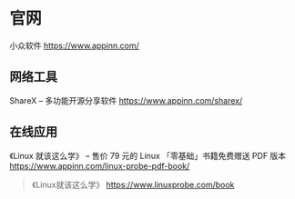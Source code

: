 
# 官网

小众软件 https://www.appinn.com/

## 网络工具

ShareX – 多功能开源分享软件 https://www.appinn.com/sharex/

## 在线应用

《Linux 就该这么学》 – 售价 79 元的 Linux 「零基础」书籍免费赠送 PDF 版本 https://www.appinn.com/linux-probe-pdf-book/
> 《Linux就该这么学》 https://www.linuxprobe.com/book
